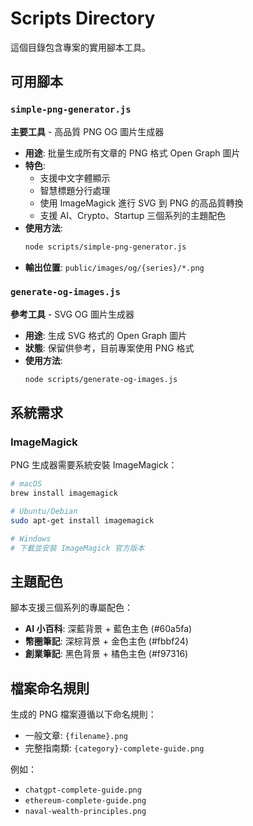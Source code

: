 # Scripts Directory

這個目錄包含專案的實用腳本工具。

## 可用腳本

### `simple-png-generator.js`
**主要工具** - 高品質 PNG OG 圖片生成器

- **用途**: 批量生成所有文章的 PNG 格式 Open Graph 圖片
- **特色**: 
  - 支援中文字體顯示
  - 智慧標題分行處理
  - 使用 ImageMagick 進行 SVG 到 PNG 的高品質轉換
  - 支援 AI、Crypto、Startup 三個系列的主題配色
- **使用方法**: 
  ```bash
  node scripts/simple-png-generator.js
  ```
- **輸出位置**: `public/images/og/{series}/*.png`

### `generate-og-images.js`
**參考工具** - SVG OG 圖片生成器

- **用途**: 生成 SVG 格式的 Open Graph 圖片
- **狀態**: 保留供參考，目前專案使用 PNG 格式
- **使用方法**: 
  ```bash
  node scripts/generate-og-images.js
  ```

## 系統需求

### ImageMagick
PNG 生成器需要系統安裝 ImageMagick：

```bash
# macOS
brew install imagemagick

# Ubuntu/Debian
sudo apt-get install imagemagick

# Windows
# 下載並安裝 ImageMagick 官方版本
```

## 主題配色

腳本支援三個系列的專屬配色：

- **AI 小百科**: 深藍背景 + 藍色主色 (#60a5fa)
- **幣圈筆記**: 深棕背景 + 金色主色 (#fbbf24)  
- **創業筆記**: 黑色背景 + 橘色主色 (#f97316)

## 檔案命名規則

生成的 PNG 檔案遵循以下命名規則：
- 一般文章: `{filename}.png`
- 完整指南類: `{category}-complete-guide.png`

例如：
- `chatgpt-complete-guide.png`
- `ethereum-complete-guide.png`
- `naval-wealth-principles.png`